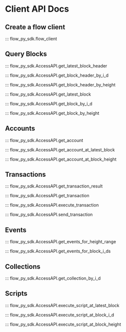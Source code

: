 # Client API Docs

## Create a flow client 

::: flow_py_sdk.flow_client

## Query Blocks

::: flow_py_sdk.AccessAPI.get_latest_block_header

::: flow_py_sdk.AccessAPI.get_block_header_by_i_d

::: flow_py_sdk.AccessAPI.get_block_header_by_height

::: flow_py_sdk.AccessAPI.get_latest_block

::: flow_py_sdk.AccessAPI.get_block_by_i_d

::: flow_py_sdk.AccessAPI.get_block_by_height

## Accounts

::: flow_py_sdk.AccessAPI.get_account

::: flow_py_sdk.AccessAPI.get_account_at_latest_block

::: flow_py_sdk.AccessAPI.get_account_at_block_height

## Transactions

::: flow_py_sdk.AccessAPI.get_transaction_result

::: flow_py_sdk.AccessAPI.get_transaction

::: flow_py_sdk.AccessAPI.execute_transaction

::: flow_py_sdk.AccessAPI.send_transaction

## Events

::: flow_py_sdk.AccessAPI.get_events_for_height_range

::: flow_py_sdk.AccessAPI.get_events_for_block_i_ds

## Collections

::: flow_py_sdk.AccessAPI.get_collection_by_i_d

## Scripts

::: flow_py_sdk.AccessAPI.execute_script_at_latest_block

::: flow_py_sdk.AccessAPI.execute_script_at_block_i_d

::: flow_py_sdk.AccessAPI.execute_script_at_block_height